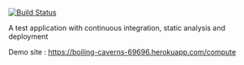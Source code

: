 [![Build Status](https://travis-ci.org/kamil-alperen/Trial.svg?branch=main)](https://travis-ci.org/kamil-alperen/Trial)

A test application with continuous integration, static analysis and deployment

Demo site : https://boiling-caverns-69696.herokuapp.com/compute